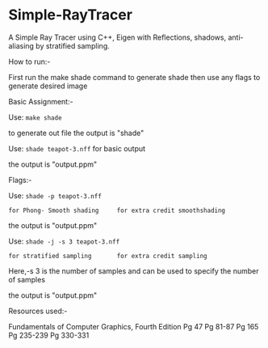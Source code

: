 # Simple-RayTracer
A Simple Ray Tracer using C++, Eigen with Reflections, shadows, anti-aliasing by stratified sampling.  

How to run:-

First run the make shade command to generate shade
then use any flags to generate desired image

Basic Assignment:-
 
Use:	```make shade ```
	
 to generate out file 
	the output is "shade"

Use:	```shade teapot-3.nff```
	for basic output

 the output is "output.ppm"

Flags:-

Use:	```shade -p teapot-3.nff```
	
	for Phong- Smooth shading     for extra credit smoothshading

 the output is "output.ppm"

Use:	```shade -j -s 3 teapot-3.nff ```
	
	for stratified sampling       for extra credit sampling
	
Here,-s 3 is the number of samples and can be used to specify the number of samples

the output is "output.ppm"

 
Resources used:-

Fundamentals of Computer Graphics, Fourth Edition
Pg 47
Pg 81-87
Pg 165
Pg 235-239
Pg 330-331
